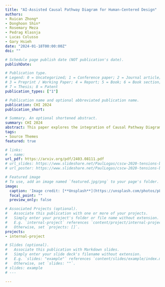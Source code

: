 ```yaml
---
title: "AI-Assisted Causal Pathway Diagram for Human-Centered Design"
authors:
- Ruican Zhong*
- Donghoon Shin*
- Rosemary Meza
- Pedrag Klasnja
- Lucas Colusso
- Gary Hsieh
date: "2024-01-18T00:00:00Z"
doi: ""

# Schedule page publish date (NOT publication's date).
publishDate: 

# Publication type.
# Legend: 0 = Uncategorized; 1 = Conference paper; 2 = Journal article;
# 3 = Preprint / Working Paper; 4 = Report; 5 = Book; 6 = Book section;
# 7 = Thesis; 8 = Patent
publication_types: ["1"]

# Publication name and optional abbreviated publication name.
publication: CHI 2024
publication_short: 

# Summary. An optional shortened abstract.
summary: CHI 2024
abstract: This paper explores the integration of Causal Pathway Diagrams (CPD) into Human-Centered Design (HCD), investigating how these diagrams can enhance the early stages of the design process. A dedicated CPD plugin for the online collaborative whiteboard platform Miro was developed to streamline diagram creation and offer real-time AI-driven guidance. Through a user study with designers (N=20), we found that CPD’s branching and its emphasis on causal connections supported both divergent and convergent processes during design. CPD can also facilitate communication among stakeholders. Additionally, we found our plugin significantly reduces designers’ cognitive workload and increases their creativity in brainstorming sessions, highlighting the implications of AI-assisted tools in supporting creative work and evidence-based designs.
tags:
- Source Themes
featured: true

# links:
# - name:
url_pdf: https://arxiv.org/pdf/2403.08111.pdf
# url_slides: https://www.slideshare.net/PaulLogas/cscw-2020-tensions-between-access-and-control-in-makerspaces
# url_poster: https://www.slideshare.net/PaulLogas/cscw-2020-tensions-between-access-and-control-in-makerspaces

# Featured image
# To use, add an image named `featured.jpg/png` to your page's folder. 
image:
  caption: 'Image credit: [**Unsplash**](https://unsplash.com/photos/pLCdAaMFLTE)'
  focal_point: ""
  preview_only: false

# Associated Projects (optional).
#   Associate this publication with one or more of your projects.
#   Simply enter your project's folder or file name without extension.
#   E.g. `internal-project` references `content/project/internal-project/index.md`.
#   Otherwise, set `projects: []`.
projects:
- internal-project

# Slides (optional).
#   Associate this publication with Markdown slides.
#   Simply enter your slide deck's filename without extension.
#   E.g. `slides: "example"` references `content/slides/example/index.md`.
#   Otherwise, set `slides: ""`.
# slides: example
# ---

---
```

